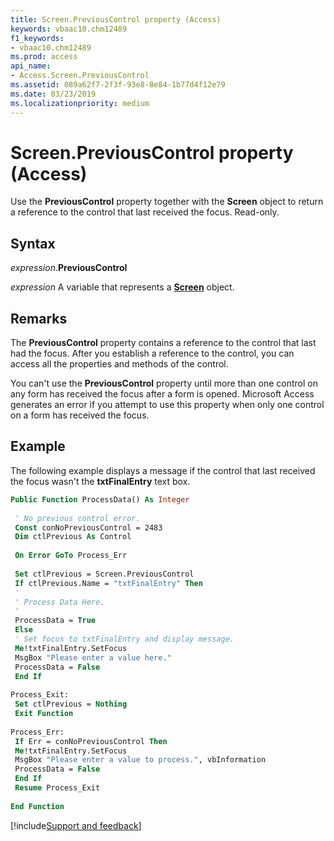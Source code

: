 ```yaml
---
title: Screen.PreviousControl property (Access)
keywords: vbaac10.chm12489
f1_keywords:
- vbaac10.chm12489
ms.prod: access
api_name:
- Access.Screen.PreviousControl
ms.assetid: 089a62f7-2f3f-93e8-8e84-1b77d4f12e79
ms.date: 03/23/2019
ms.localizationpriority: medium
---
```



# Screen.PreviousControl property (Access)

Use the **PreviousControl** property together with the **Screen** object to return a reference to the control that last received the focus. Read-only.


## Syntax

_expression_.**PreviousControl**

_expression_ A variable that represents a **[Screen](Access.Screen.md)** object.


## Remarks

The **PreviousControl** property contains a reference to the control that last had the focus. After you establish a reference to the control, you can access all the properties and methods of the control.

You can't use the **PreviousControl** property until more than one control on any form has received the focus after a form is opened. Microsoft Access generates an error if you attempt to use this property when only one control on a form has received the focus.


## Example

The following example displays a message if the control that last received the focus wasn't the **txtFinalEntry** text box.

```vb
Public Function ProcessData() As Integer 
 
 ' No previous control error. 
 Const conNoPreviousControl = 2483 
 Dim ctlPrevious As Control 
 
 On Error GoTo Process_Err 
 
 Set ctlPrevious = Screen.PreviousControl 
 If ctlPrevious.Name = "txtFinalEntry" Then 
 ' 
 ' Process Data Here. 
 ' 
 ProcessData = True 
 Else 
 ' Set focus to txtFinalEntry and display message. 
 Me!txtFinalEntry.SetFocus 
 MsgBox "Please enter a value here." 
 ProcessData = False 
 End If 
 
Process_Exit: 
 Set ctlPrevious = Nothing 
 Exit Function 
 
Process_Err: 
 If Err = conNoPreviousControl Then 
 Me!txtFinalEntry.SetFocus 
 MsgBox "Please enter a value to process.", vbInformation 
 ProcessData = False 
 End If 
 Resume Process_Exit 
 
End Function
```




[!include[Support and feedback](~/includes/feedback-boilerplate.md)]